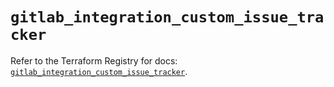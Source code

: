 # `gitlab_integration_custom_issue_tracker`

Refer to the Terraform Registry for docs: [`gitlab_integration_custom_issue_tracker`](https://registry.terraform.io/providers/gitlabhq/gitlab/18.0.0/docs/resources/integration_custom_issue_tracker).
